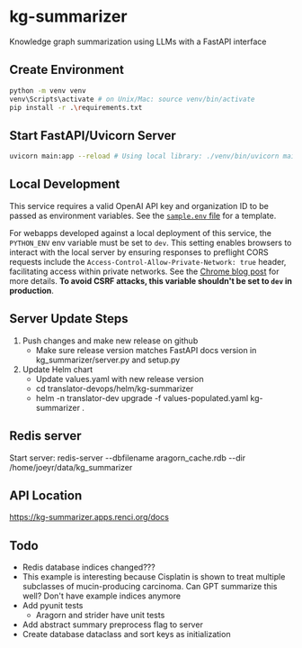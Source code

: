 # kg-summarizer
Knowledge graph summarization using LLMs with a FastAPI interface

## Create Environment
```bash
python -m venv venv
venv\Scripts\activate # on Unix/Mac: source venv/bin/activate
pip install -r .\requirements.txt
```

## Start FastAPI/Uvicorn Server
```bash
uvicorn main:app --reload # Using local library: ./venv/bin/uvicorn main:app --reload
```

## Local Development
This service requires a valid OpenAI API key and organization ID to be passed as
environment variables. See the [`sample.env` file](./sample.env) for a template.

For webapps developed against a local deployment of this service, the `PYTHON_ENV` env variable must be set to `dev`. This setting enables browsers to interact with the local server by ensuring responses to preflight CORS requests include the `Access-Control-Allow-Private-Network: true` header, facilitating access within private networks. See the [Chrome blog post](https://developer.chrome.com/blog/private-network-access-preflight) for more details. **To avoid CSRF attacks, this variable shouldn't be set to `dev` in production**.

## Server Update Steps
1) Push changes and make new release on github
    - Make sure release version matches FastAPI docs version in kg_summarizer/server.py and setup.py
2) Update Helm chart
    - Update values.yaml with new release version
    - cd translator-devops/helm/kg-summarizer
    - helm -n translator-dev upgrade -f values-populated.yaml kg-summarizer .


## Redis server
Start server: redis-server --dbfilename aragorn_cache.rdb --dir /home/joeyr/data/kg_summarizer

## API Location
https://kg-summarizer.apps.renci.org/docs

## Todo
- Redis database indices changed???
- This example is interesting because Cisplatin is shown to treat multiple subclasses of mucin-producing carcinoma. Can GPT summarize this well? Don't have example indices anymore 
- Add pyunit tests
    - Aragorn and strider have unit tests
- Add abstract summary preprocess flag to server
- Create database dataclass and sort keys as initialization
